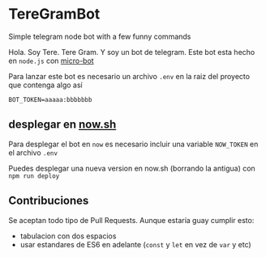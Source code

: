 # TereGramBot
Simple telegram node bot with a few funny commands

Hola. Soy Tere. Tere Gram. Y soy un bot de telegram. Este bot esta hecho en `node.js` con [micro-bot](https://npm.im/micro-bot)

Para lanzar este bot es necesario un archivo `.env` en la raiz del proyecto que contenga algo así
```
BOT_TOKEN=aaaaa:bbbbbbb
```

## desplegar en [now.sh](https://now.sh)
Para desplegar el bot en `now` es necesario incluir una variable `NOW_TOKEN` en el archivo `.env`

Puedes desplegar una nueva version en now.sh (borrando la antigua) con `npm run deploy`

## Contribuciones
Se aceptan todo tipo de Pull Requests. Aunque estaría guay cumplir esto:
* tabulacion con dos espacios
* usar estandares de ES6 en adelante (`const` y `let` en vez de `var` y etc)
